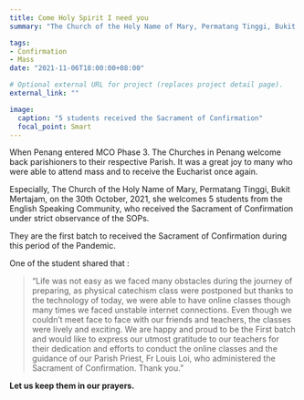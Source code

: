 ```yaml
---
title: Come Holy Spirit I need you
summary: "The Church of the Holy Name of Mary, Permatang Tinggi, Bukit Mertajam, on the 30th October, 2021, she welcomes 5 students from the English Speaking Community, who received the Sacrament of Confirmation under strict observance of the SOPs."

tags:
- Confirmation
- Mass
date: "2021-11-06T18:00:00+08:00"

# Optional external URL for project (replaces project detail page).
external_link: ""

image:
  caption: "5 students received the Sacrament of Confirmation"
  focal_point: Smart
---
```

When Penang entered MCO Phase 3. The Churches in Penang welcome back parishioners to their respective Parish. It was a great joy to many who were able to attend mass and to receive the Eucharist once again.

Especially, The Church of the Holy Name of Mary, Permatang Tinggi, Bukit Mertajam, on the 30th October, 2021, she welcomes 5 students from the English Speaking Community, who received the Sacrament of Confirmation under strict observance of the SOPs.

They are the first batch to received the Sacrament of Confirmation during this period of the Pandemic.

One of the student shared that :
> “Life was not easy as we faced many obstacles during the journey of preparing, as physical catechism class were postponed but thanks to the technology of today, we were able to have online classes though many times  we faced unstable internet connections. Even though we couldn’t meet face to face with our friends and teachers, the classes  were lively and exciting. We are happy and proud to be the First  batch and would like to express our utmost gratitude to our teachers for their dedication and efforts to conduct the online classes and the guidance of our Parish Priest, Fr Louis Loi,  who administered the Sacrament of Confirmation. Thank you.”

**Let us keep them in our prayers.**
